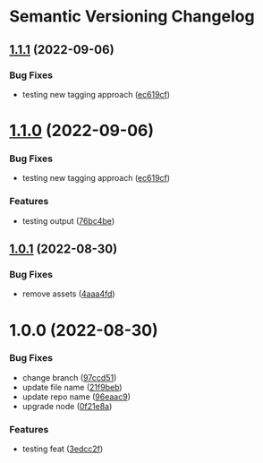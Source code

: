 # Semantic Versioning Changelog

## [1.1.1](https://github.com/Lucas-Desouza/semver-springboot/compare/v1.1.0...v1.1.1) (2022-09-06)


### Bug Fixes

* testing new tagging approach ([ec619cf](https://github.com/Lucas-Desouza/semver-springboot/commit/ec619cfc1e95caaaefeb8c2c4eecc302476f9256))

# [1.1.0](https://github.com/Lucas-Desouza/semver-springboot/compare/v1.0.1...v1.1.0) (2022-09-06)


### Bug Fixes

* testing new tagging approach ([ec619cf](https://github.com/Lucas-Desouza/semver-springboot/commit/ec619cfc1e95caaaefeb8c2c4eecc302476f9256))


### Features

* testing output ([76bc4be](https://github.com/Lucas-Desouza/semver-springboot/commit/76bc4be33c7898afef4a00c39ae0239491c473b7))

## [1.0.1](https://github.com/Lucas-Desouza/semver-springboot/compare/v1.0.0...v1.0.1) (2022-08-30)


### Bug Fixes

* remove assets ([4aaa4fd](https://github.com/Lucas-Desouza/semver-springboot/commit/4aaa4fdf4c267b1f7d356fd6217b50390962fbd8))

# 1.0.0 (2022-08-30)


### Bug Fixes

* change branch ([97ccd51](https://github.com/Lucas-Desouza/semver-springboot/commit/97ccd519bfd2e9db0e46ca7c682265c084510438))
* update file name ([21f9beb](https://github.com/Lucas-Desouza/semver-springboot/commit/21f9beb9931937ee0138c6676fa2524242bb8a95))
* update repo name ([96eaac9](https://github.com/Lucas-Desouza/semver-springboot/commit/96eaac924055c865e27a10b7f9da641525bdce4b))
* upgrade node ([0f21e8a](https://github.com/Lucas-Desouza/semver-springboot/commit/0f21e8aba03ecb10ed0d0ee2550221f8d328b6c2))


### Features

* testing feat ([3edcc2f](https://github.com/Lucas-Desouza/semver-springboot/commit/3edcc2fed67f0896b05d83df1331d98f26519e26))
